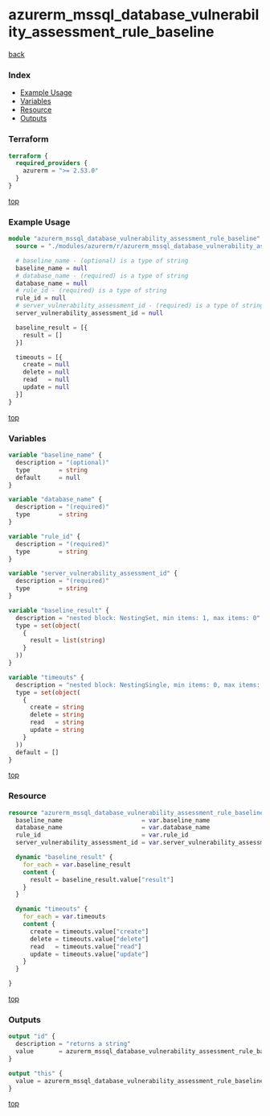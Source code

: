 # azurerm_mssql_database_vulnerability_assessment_rule_baseline

[back](../azurerm.md)

### Index

- [Example Usage](#example-usage)
- [Variables](#variables)
- [Resource](#resource)
- [Outputs](#outputs)

### Terraform

```terraform
terraform {
  required_providers {
    azurerm = ">= 2.53.0"
  }
}
```

[top](#index)

### Example Usage

```terraform
module "azurerm_mssql_database_vulnerability_assessment_rule_baseline" {
  source = "./modules/azurerm/r/azurerm_mssql_database_vulnerability_assessment_rule_baseline"

  # baseline_name - (optional) is a type of string
  baseline_name = null
  # database_name - (required) is a type of string
  database_name = null
  # rule_id - (required) is a type of string
  rule_id = null
  # server_vulnerability_assessment_id - (required) is a type of string
  server_vulnerability_assessment_id = null

  baseline_result = [{
    result = []
  }]

  timeouts = [{
    create = null
    delete = null
    read   = null
    update = null
  }]
}
```

[top](#index)

### Variables

```terraform
variable "baseline_name" {
  description = "(optional)"
  type        = string
  default     = null
}

variable "database_name" {
  description = "(required)"
  type        = string
}

variable "rule_id" {
  description = "(required)"
  type        = string
}

variable "server_vulnerability_assessment_id" {
  description = "(required)"
  type        = string
}

variable "baseline_result" {
  description = "nested block: NestingSet, min items: 1, max items: 0"
  type = set(object(
    {
      result = list(string)
    }
  ))
}

variable "timeouts" {
  description = "nested block: NestingSingle, min items: 0, max items: 0"
  type = set(object(
    {
      create = string
      delete = string
      read   = string
      update = string
    }
  ))
  default = []
}
```

[top](#index)

### Resource

```terraform
resource "azurerm_mssql_database_vulnerability_assessment_rule_baseline" "this" {
  baseline_name                      = var.baseline_name
  database_name                      = var.database_name
  rule_id                            = var.rule_id
  server_vulnerability_assessment_id = var.server_vulnerability_assessment_id

  dynamic "baseline_result" {
    for_each = var.baseline_result
    content {
      result = baseline_result.value["result"]
    }
  }

  dynamic "timeouts" {
    for_each = var.timeouts
    content {
      create = timeouts.value["create"]
      delete = timeouts.value["delete"]
      read   = timeouts.value["read"]
      update = timeouts.value["update"]
    }
  }

}
```

[top](#index)

### Outputs

```terraform
output "id" {
  description = "returns a string"
  value       = azurerm_mssql_database_vulnerability_assessment_rule_baseline.this.id
}

output "this" {
  value = azurerm_mssql_database_vulnerability_assessment_rule_baseline.this
}
```

[top](#index)